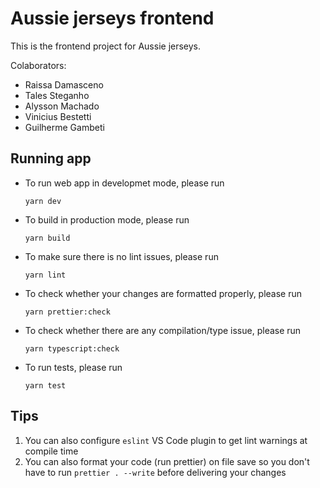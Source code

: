 # Aussie jerseys frontend

This is the frontend project for Aussie jerseys.

Colaborators:

- Raissa Damasceno
- Tales Steganho
- Alysson Machado
- Vinicius Bestetti
- Guilherme Gambeti

## Running app

- To run web app in developmet mode, please run

  `yarn dev`

- To build in production mode, please run

  `yarn build`

- To make sure there is no lint issues, please run

  `yarn lint`

- To check whether your changes are formatted properly, please run

  `yarn prettier:check`

- To check whether there are any compilation/type issue, please run

  `yarn typescript:check`

- To run tests, please run

  `yarn test`

## Tips

1. You can also configure `eslint` VS Code plugin to get lint warnings at compile time
2. You can also format your code (run prettier) on file save so you don't have to run `prettier . --write` before delivering your changes
